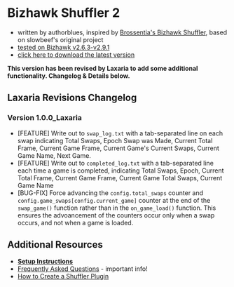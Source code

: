 # Bizhawk Shuffler 2
* written by authorblues, inspired by [Brossentia's Bizhawk Shuffler](https://github.com/brossentia/BizHawk-Shuffler), based on slowbeef's original project
* [tested on Bizhawk v2.6.3-v2.9.1](https://github.com/TASVideos/BizHawk/releases/)  
* [click here to download the latest version](https://github.com/authorblues/bizhawk-shuffler-2/archive/refs/heads/main.zip)

**This version has been revised by Laxaria to add some additional functionality. Changelog & Details below.**

## Laxaria Revisions Changelog

### Version 1.0.0_Laxaria

* [FEATURE] Write out to `swap_log.txt` with a tab-separated line on each swap indicating Total Swaps, Epoch Swap was Made, Current Total Frame, Current Game Frame, Current Game's Current Swaps, Current Game Name, Next Game.
* [FEATURE] Write out to `completed_log.txt` with a tab-separated line each time a game is completed, indicating Total Swaps, Epoch, Current Total Frame, Current Game Frame, Current Game Total Swaps, Current Game Name
* [BUG-FIX] Force advancing the `config.total_swaps` counter and `config.game_swaps[config.current_game]` counter at the end of the `swap_game()` function rather than in the `on_game_load()` function. This ensures the advoancement of the counters occur only when a swap occurs, and not when a game is loaded.

## Additional Resources
* **[Setup Instructions](https://github.com/authorblues/bizhawk-shuffler-2/wiki/Setup-Instructions)**
* [Frequently Asked Questions](https://github.com/authorblues/bizhawk-shuffler-2/wiki/Frequently-Asked-Questions) - important info!
* [How to Create a Shuffler Plugin](https://github.com/authorblues/bizhawk-shuffler-2/wiki/How-to-Create-a-Shuffler-Plugin)
